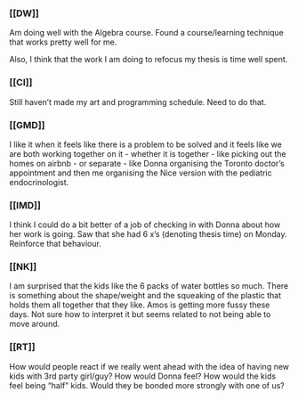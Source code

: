 ### [[DW]]
Am doing well with the Algebra course. Found a course/learning technique that works pretty well for me. 

Also, I think that the work I am doing to refocus my thesis is time well spent.

### [[CI]]
Still haven’t made my art and programming schedule. Need to do that.

### [[GMD]]
I like it when it feels like there is a problem to be solved and it feels like we are both working together on it - whether it is together - like picking out the homes on airbnb - or separate - like Donna organising the Toronto doctor’s appointment and then me organising the Nice version with the pediatric endocrinologist.

### [[IMD]]
I think I could do a bit better of a job of checking in with Donna about how her work is going. Saw that she had 6 x’s (denoting thesis time) on Monday. Reinforce that behaviour.

### [[NK]]
I am surprised that the kids like the 6 packs of water bottles so much. There is something about the shape/weight and the squeaking of the plastic that holds them all together that they like. Amos is getting more fussy these days. Not sure how to interpret it but seems related to not being able to move around.

### [[RT]]
How would people react if we really went ahead with the idea of having new kids with 3rd party girl/guy? How would Donna feel? How would the kids feel being “half” kids. Would they be bonded more strongly with one of us?

